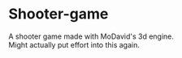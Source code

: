 # Shooter-game
A shooter game made with MoDavid's 3d engine.  
Might actually put effort into this again.
